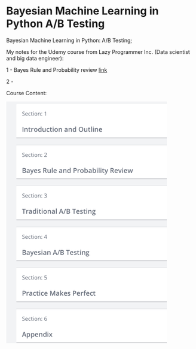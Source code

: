 # Bayesian Machine Learning in Python A/B Testing

Bayesian Machine Learning in Python: A/B Testing; 

My notes for the Udemy course from Lazy Programmer Inc. (Data scientist and big data engineer):

1 - Bayes Rule and Probability review  [link](https://github.com/tpalczew/Bayesian-Machine-Learning-in-Python-A-B-Testing/blob/master/1%20-%20Bayes_Rule_and_Probability_review.ipynb)

2 - 


Course Content:

![Course Content](course_content.png)

